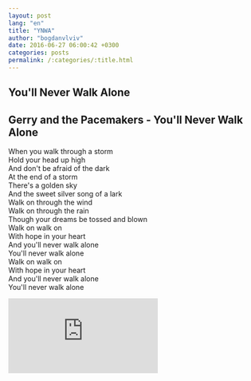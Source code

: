 ```yaml
---
layout: post
lang: "en"
title: "YNWA"
author: "bogdanvlviv"
date: 2016-06-27 06:00:42 +0300
categories: posts
permalink: /:categories/:title.html
---
```


## You'll Never Walk Alone

## Gerry and the Pacemakers - You'll Never Walk Alone

When you walk through a storm<br/>
Hold your head up high<br/>
And don't be afraid of the dark<br/>
At the end of a storm<br/>
There's a golden sky<br/>
And the sweet silver song of a lark<br/>
Walk on through the wind<br/>
Walk on through the rain<br/>
Though your dreams be tossed and blown<br/>
Walk on walk on<br/>
With hope in your heart<br/>
And you'll never walk alone<br/>
You'll never walk alone<br/>
Walk on walk on<br/>
With hope in your heart<br/>
And you'll never walk alone<br/>
You'll never walk alone<br/>

<iframe src="https://www.youtube.com/embed/OV5_LQArLa0" frameborder="0" allowfullscreen></iframe>
